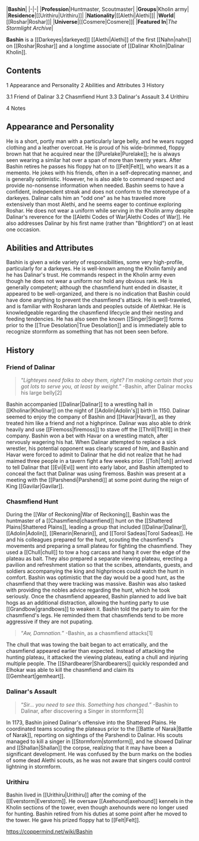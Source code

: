 |**Bashin**|
|-|-|
|**Profession**|Huntmaster, Scoutmaster|
|**Groups**|Kholin army|
|**Residence**|[[Urithiru\|Urithiru]]|
|**Nationality**|[[Alethi\|Alethi]]|
|**World**|[[Roshar\|Roshar]]|
|**Universe**|[[Cosmere\|Cosmere]]|
|**Featured In**|*The Stormlight Archive*|

**Bashin** is a [[Darkeyes\|darkeyed]] [[Alethi\|Alethi]] of the first [[Nahn\|nahn]] on [[Roshar\|Roshar]] and a longtime associate of [[Dalinar Kholin\|Dalinar Kholin]].

## Contents

1 Appearance and Personality
2 Abilities and Attributes
3 History

3.1 Friend of Dalinar
3.2 Chasmfiend Hunt
3.3 Dalinar's Assault
3.4 Urithiru


4 Notes


## Appearance and Personality
He is a short, portly man with a particularly large belly, and he wears rugged clothing and a leather overcoat. He is proud of his wide-brimmed, floppy brown hat that he acquired near the [[Purelake\|Purelake]]; he is always seen wearing a similar hat over a span of more than twenty years. After Bashin retires he passes his floppy hat on to [[Felt\|Felt]], who wears it as a memento.
He jokes with his friends, often in a self-deprecating manner, and is generally optimistic. However, he is also able to command respect and provide no-nonsense information when needed. Bashin seems to have a confident, independent streak and does not conform to the stereotype of a darkeyes. Dalinar calls him an "odd one" as he has traveled more extensively than most Alethi, and he seems eager to continue exploring Roshar. He does not wear a uniform while serving in the Kholin army despite Dalinar's reverence for the [[Alethi Codes of War\|Alethi Codes of War]]. He also addresses Dalinar by his first name (rather than "Brightlord") on at least one occasion.

## Abilities and Attributes
Bashin is given a wide variety of responsibilities, some very high-profile, particularly for a darkeyes. He is well-known among the Kholin family and he has Dalinar's trust. He commands respect in the Kholin army even though he does not wear a uniform nor hold any obvious rank. He is generally competent; although the chasmfiend hunt ended in disaster, it appeared to be well-organized, and there is no indication that Bashin could have done anything to prevent the chasmfiend's attack.
He is well-traveled, and is familiar with Rosharan lands and peoples outside of Alethkar. He is knowledgeable regarding the chasmfiend lifecycle and their nesting and feeding tendencies. He has also seen the known [[Singer\|Singer]] forms prior to the [[True Desolation\|True Desolation]] and is immediately able to recognize stormform as something that has not been seen before.

## History
### Friend of Dalinar
>“*Lighteyes need folks to obey them, right? I’m making certain that you got lots to serve you, at least by weight.*”
\-Bashin, after Dalinar mocks his large belly[2]


Bashin accompanied [[Dalinar\|Dalinar]] to a wrestling hall in [[Kholinar\|Kholinar]] on the night of [[Adolin\|Adolin's]] birth in 1150. Dalinar seemed to enjoy the company of Bashin and [[Havar\|Havar]], as they treated him like a friend and not a highprince. Dalinar was also able to drink heavily and use [[Firemoss\|firemoss]] to stave off the [[Thrill\|Thrill]] in their company. Bashin won a bet with Havar on a wrestling match, after nervously wagering his hat.
When Dalinar attempted to replace a sick wrestler, his potential opponent was clearly scared of him, and Bashin and Havar were forced to admit to Dalinar that he did not realize that he had maimed three people in a tavern fight a few weeks prior. [[Toh\|Toh]] arrived to tell Dalinar that [[Evi\|Evi]] went into early labor, and Bashin attempted to conceal the fact that Dalinar was using firemoss.
Bashin was present at a meeting with the [[Parshendi\|Parshendi]] at some point during the reign of King [[Gavilar\|Gavilar]].

### Chasmfiend Hunt
During the [[War of Reckoning\|War of Reckoning]], Bashin was the huntmaster of a [[Chasmfiend\|chasmfiend]] hunt on the [[Shattered Plains\|Shattered Plains]], leading a group that included [[Dalinar\|Dalinar]], [[Adolin\|Adolin]], [[Renarin\|Renarin]], and [[Torol Sadeas\|Torol Sadeas]]. He and his colleagues prepared for the hunt, scouting the chasmfiend's movements and preparing a small plateau for fighting the chasmfiend. They used a [[Chull\|chull]] to tow a hog carcass and hang it over the edge of the plateau as bait. They also prepared a separate viewing plateau, erecting a pavilion and refreshment station so that the scribes, attendants, guests, and soldiers accompanying the king and highprinces could watch the hunt in comfort. Bashin was optimistic that the day would be a good hunt, as the chasmfiend that they were tracking was massive.
Bashin was also tasked with providing the nobles advice regarding the hunt, which he took seriously. Once the chasmfiend appeared, Bashin planned to add live bait hogs as an additional distraction, allowing the hunting party to use [[Grandbow\|grandbows]] to weaken it. Bashin told the party to aim for the chasmfiend's legs. He reminded them that chasmfiends tend to be more aggressive if they are not pupating.

>“*Aw, Damnation.*”
\-Bashin, as a chasmfiend attacks[1]


The chull that was towing the bait began to act erratically, and the chasmfiend appeared earlier than expected. Instead of attacking the hunting plateau, it attacked the viewing plateau, eating a chull and injuring multiple people. The [[Shardbearer\|Shardbearers]] quickly responded and Elhokar was able to kill the chasmfiend and claim its [[Gemheart\|gemheart]].

### Dalinar's Assault
>“*Sir... you need to see this. Something has changed.*”
\-Bashin to Dalinar, after discovering a Singer in stormform[3]


In 1173, Bashin joined Dalinar's offensive into the Shattered Plains. He coordinated teams scouting the plateaus prior to the [[Battle of Narak\|Battle of Narak]], reporting on sightings of the Parshendi to Dalinar. His scouts managed to kill a singer in [[Stormform\|stormform]], and he showed Dalinar and [[Shallan\|Shallan]] the corpse, realizing that it may have been a significant development. He was confused by the burn marks on the bodies of some dead Alethi scouts, as he was not aware that singers could control lightning in stormform.

### Urithiru
Bashin lived in [[Urithiru\|Urithiru]] after the coming of the [[Everstorm\|Everstorm]]. He oversaw [[Axehound\|axehound]] kennels in the Kholin sections of the tower, even though axehounds were no longer used for hunting. Bashin retired from his duties at some point after he moved to the tower. He gave his prized floppy hat to [[Felt\|Felt]].



https://coppermind.net/wiki/Bashin